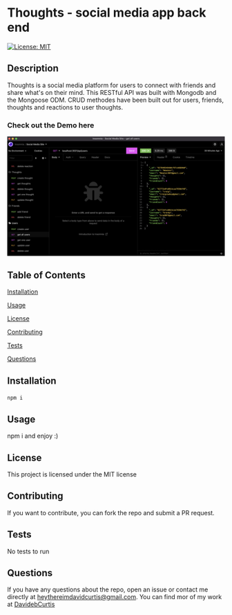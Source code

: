 # Thoughts - social media app back end

[![License: MIT](https://img.shields.io/badge/License-MIT-yellow.svg)](https://opensource.org/licenses/MIT)

## Description

Thoughts is a social media platform for users to connect with friends and share what's on their mind. This RESTful API was built with Mongodb and the Mongoose ODM. CRUD methodes have been built out for users, friends, thoughts and reactions to user thoughts.

### Check out the Demo here

[![Alt text](./assets/screenshot.png)](https://www.youtube.com/watch?v=zqEAoS984z8)

## Table of Contents

[Installation](#installation)

[Usage](#usage)

[License](#license)

[Contributing](#contributing)

[Tests](#tests)

[Questions](#questions)

## Installation

`npm i`

## Usage

npm i and enjoy :)

## License

This project is licensed under the MIT license

## Contributing

If you want to contribute, you can fork the repo and submit a PR request.

## Tests

No tests to run

## Questions

If you have any questions about the repo, open an issue or contact me directly at [heythereimdavidcurtis@gmail.com](mailto:heythereimdavidcurtis@gmail.com). You can find mor of my work at [DavidebCurtis](https://github.com/DavidebCurtis)
